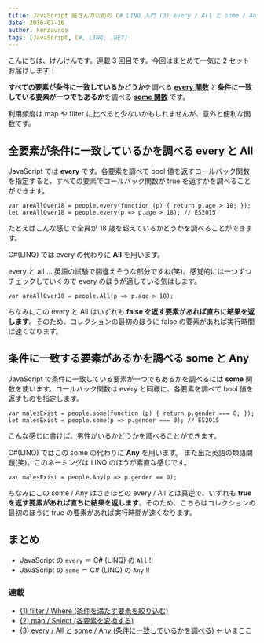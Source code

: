 ```yaml
---
title: JavaScript 屋さんのための C# LINQ 入門 (3) every / All と some / Any
date: 2016-07-16
author: kenzauros
tags: [JavaScript, C#, LINQ, .NET]
---
```


こんにちは、けんけんです。連載 3 回目です。今回はまとめて一気に 2 セットお届けします！

**すべての要素が条件に一致しているかどうか**を調べる **[every 関数](https://developer.mozilla.org/ja/docs/Web/JavaScript/Reference/Global_Objects/Array/every)** と**条件に一致している要素が一つでもあるか**を調べる **[some 関数](https://developer.mozilla.org/ja/docs/Web/JavaScript/Reference/Global_Objects/Array/some)** です。

利用頻度は map や filter に比べると少ないかもしれませんが、意外と便利な関数です。

## 全要素が条件に一致しているかを調べる every と All

JavaScript では **every** です。各要素を調べて bool 値を返すコールバック関数を指定すると、すべての要素でコールバック関数が true を返すかを調べることができます。

```
var areAllOver18 = people.every(function (p) { return p.age > 18; });
let areAllOver18 = people.every(p => p.age > 18); // ES2015
```

たとえばこんな感じで全員が 18 歳を超えているかどうかを調べることができます。

C#(LINQ) では every の代わりに **All** を用います。

every と all ... 英語の試験で間違えそうな部分ですね(笑)。感覚的には一つずつチェックしていくので every のほうが適している気はします。

```
var areAllOver18 = people.All(p => p.age > 18);
```

ちなみにこの every と All はいずれも **false を返す要素があれば直ちに結果を返します**。そのため、コレクションの最初のほうに false の要素があれば実行時間は速くなります。

## 条件に一致する要素があるかを調べる some と Any

JavaScript で条件に一致している要素が一つでもあるかを調べるには **some** 関数を使います。コールバック関数は every と同様に、各要素を調べて bool 値を返すものを指定します。

```
var malesExist = people.some(function (p) { return p.gender === 0; });
let malesExist = people.some(p => p.gender === 0); // ES2015
```

こんな感じに書けば、男性がいるかどうかを調べることができます。

C#(LINQ) ではこの some の代わりに **Any** を用います。 また出た英語の類語問題(笑)。このネーミングは LINQ のほうが素直な感じです。

```
var malesExist = people.Any(p => p.gender == 0);
```

ちなみにこの some / Any はさきほどの every / All とは真逆で、いずれも **true を返す要素があれば直ちに結果を返します**。そのため、こちらはコレクションの最初のほうに true の要素があれば実行時間が速くなります。

## まとめ

* JavaScript の `every` ＝ C# (LINQ) の `All` !!
* JavaScript の `some` ＝ C# (LINQ) の `Any` !!

### 連載

- [(1) filter / Where (条件を満たす要素を絞り込む)](/linq-basic-for-javascript-programmers-1)
- [(2) map / Select (各要素を変換する)](/linq-basic-for-javascript-programmers-2)
- [(3) every / All と some / Any (条件に一致しているかを調べる)](/linq-basic-for-javascript-programmers-3) ← いまここ